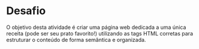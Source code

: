 # Desafio
O objetivo desta atividade é criar uma página web dedicada a uma única receita (pode ser seu prato favorito!) utilizando as tags HTML corretas para estruturar o conteúdo de forma semântica e organizada.

